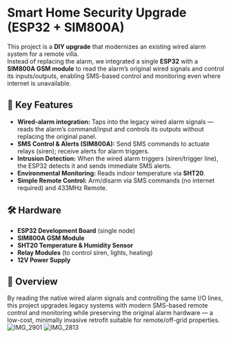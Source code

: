# Smart Home Security Upgrade (ESP32 + SIM800A)

This project is a **DIY upgrade** that modernizes an existing wired alarm system for a remote villa.  
Instead of replacing the alarm, we integrated a single **ESP32** with a **SIM800A GSM module** to read the alarm’s original wired signals and control its inputs/outputs, enabling SMS-based control and monitoring even where internet is unavailable.

## 🔧 Key Features
- **Wired-alarm integration:** Taps into the legacy wired alarm signals — reads the alarm’s command/input and controls its outputs without replacing the original panel.  
- **SMS Control & Alerts (SIM800A):** Send SMS commands to actuate relays (siren); receive alerts for alarm triggers.  
- **Intrusion Detection:** When the wired alarm triggers (siren/trigger line), the ESP32 detects it and sends immediate SMS alerts.  
- **Environmental Monitoring:** Reads indoor temperature via **SHT20**.  
- **Simple Remote Control:** Arm/disarm via SMS commands (no internet required) and 433MHz Remote.

## 🛠️ Hardware
- **ESP32 Development Board** (single node)  
- **SIM800A GSM Module**  
- **SHT20 Temperature & Humidity Sensor**  
- **Relay Modules** (to control siren, lights, heating)  
- **12V Power Supply**

## 📍 Overview
By reading the native wired alarm signals and controlling the same I/O lines, this project upgrades legacy systems with modern SMS-based remote control and monitoring while preserving the original alarm hardware — a low-cost, minimally invasive retrofit suitable for remote/off-grid properties.
![IMG_2901](https://github.com/user-attachments/assets/7cb64334-d6a0-47be-8c14-c28bafcd96bc)
![IMG_2813](https://github.com/user-attachments/assets/b1784713-9c4e-45cd-9395-616f9ba8b0bd)
